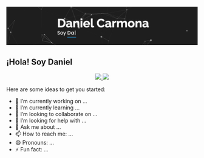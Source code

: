![](https://github.com/DanielCarmonaPhantom/ImgPerfil/blob/main/Grabacio%CC%81n%20de%20pantalla%202022-03-23%20a%20la(s)%2017.57.46.gif)
    
    
 ## ¡Hola! Soy Daniel 
<p align="center">
<a href="https://www.linkedin.com/in/daniel-lopez-carmona/"><img src="https://img.shields.io/badge/DanielCarmona-%230077B5.svg?&style=for-the-badge&logo=linkedin&logoColor=white"/> </a>    
<a href="https://www.instagram.com/danielcarmonaphantom/"><img src="https://img.shields.io/badge/@DanielCarmonaPhantom_-%23E4405F.svg?&style=for-the-badge&logo=instagram&logoColor=white"/> </a>
</p>


Here are some ideas to get you started:

- 🔭 I’m currently working on ...
- 🌱 I’m currently learning ...
- 👯 I’m looking to collaborate on ...
- 🤔 I’m looking for help with ...
- 💬 Ask me about ...
- 📫 How to reach me: ...
- 😄 Pronouns: ...
- ⚡ Fun fact: ...

